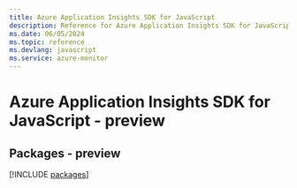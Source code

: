 ```yaml
---
title: Azure Application Insights SDK for JavaScript
description: Reference for Azure Application Insights SDK for JavaScript
ms.date: 06/05/2024
ms.topic: reference
ms.devlang: javascript
ms.service: azure-monitor
---
```

# Azure Application Insights SDK for JavaScript - preview
## Packages - preview
[!INCLUDE [packages](application-insights-index.md)]
